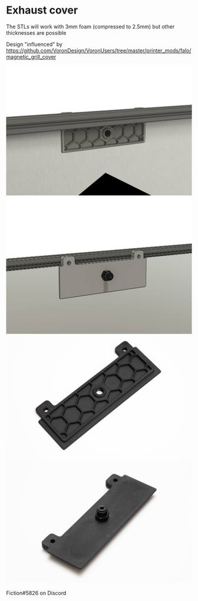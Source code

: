 # Exhaust cover

The STLs will work with 3mm foam (compressed to 2.5mm) but other thicknesses are possible

Design "influenced" by https://github.com/VoronDesign/VoronUsers/tree/master/printer_mods/falo/magnetic_grill_cover

![](./Images/exhaust_cover_01.png)
![](./Images/exhaust_cover_02.png)
![](./Images/_DSF0806.jpg)
![](./Images/_DSF0811.jpg)

Fiction#5826 on Discord
